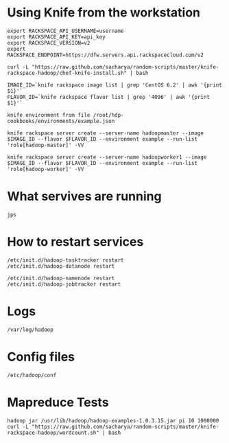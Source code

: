 Using Knife from the workstation
================================

	export RACKSPACE_API_USERNAME=username
	export RACKSPACE_API_KEY=api_key
	export RACKSPACE_VERSION=v2
	export RACKSPACE_ENDPOINT=https://dfw.servers.api.rackspacecloud.com/v2

	curl -L "https://raw.github.com/sacharya/random-scripts/master/knife-rackspace-hadoop/chef-knife-install.sh" | bash

	IMAGE_ID=`knife rackspace image list | grep 'CentOS 6.2' | awk '{print $1}'`
	FLAVOR_ID=`knife rackspace flavor list | grep '4096' | awk '{print $1}'`

	knife environment from file /root/hdp-cookbooks/environments/example.json

	knife rackspace server create --server-name hadoopmaster --image $IMAGE_ID --flavor $FLAVOR_ID --environment example --run-list 'role[hadoop-master]' -VV

	knife rackspace server create --server-name hadoopworker1 --image $IMAGE_ID --flavor $FLAVOR_ID --environment example --run-list 'role[hadoop-worker]' -VV

What servives are running
=========================
	jps

How to restart services
=======================
	/etc/init.d/hadoop-tasktracker restart
	/etc/init.d/hadoop-datanode restart

	/etc/init.d/hadoop-namenode restart
	/etc/init.d/hadoop-jobtracker restart

Logs
====
	/var/log/hadoop

Config files
===========
	/etc/hadoop/conf

Mapreduce Tests
===============
	hadoop jar /usr/lib/hadoop/hadoop-examples-1.0.3.15.jar pi 10 1000000
	curl -L "https://raw.github.com/sacharya/random-scripts/master/knife-rackspace-hadoop/wordcount.sh" | bash


